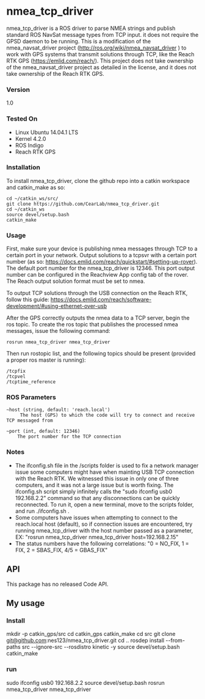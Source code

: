 # nmea_tcp_driver

nmea_tcp_driver is a ROS driver to parse NMEA strings and publish standard ROS NavSat message types from TCP input. it does not require the GPSD daemon to be running. This is a modification of the nmea_navsat_driver project (http://ros.org/wiki/nmea_navsat_driver
) to work with GPS systems that transmit solutions through TCP, like the Reach RTK GPS (https://emlid.com/reach/). This project does not take ownership of the nmea_navsat_driver project as detailed in the license, and it does not take ownership of the Reach RTK GPS.

### Version
1.0

### Tested On

  - Linux Ubuntu 14.04.1 LTS
  - Kernel 4.2.0
  - ROS Indigo
  - Reach RTK GPS

### Installation

To install nmea_tcp_driver, clone the github repo into a catkin workspace and catkin_make as so:

    cd ~/catkin_ws/src/
    git clone https://github.com/CearLab/nmea_tcp_driver.git
    cd ~/catkin_ws
    source devel/setup.bash
    catkin_make
    
### Usage

First, make sure your device is publishing nmea messages through TCP to a certain port in your network. Output solutions to a tcpsvr with a certain port number (as so: https://docs.emlid.com/reach/quickstart/#setting-up-rover). The default port number for the nmea_tcp_driver is 12346. This port output number can be configured in the Reachview App config tab of the rover. The Reach output solution format must be set to nmea.

To output TCP solutions through the USB connection on the Reach RTK, follow this guide: https://docs.emlid.com/reach/software-development/#using-ethernet-over-usb

After the GPS correctly outputs the nmea data to a TCP server, begin the ros topic. To create the ros topic that publishes the processed nmea messages, issue the following command:

    rosrun nmea_tcp_driver nmea_tcp_driver
    
Then run rostopic list, and the following topics should be present (provided a proper ros master is running):

    /tcpfix
    /tcpvel
    /tcptime_reference
    
### ROS Parameters

    ~host (string, default: 'reach.local')
         The host (GPS) to which the code will try to connect and receive TCP messaged from
    
    ~port (int, default: 12346)    
        The port number for the TCP connection 
    
    
### Notes

- The ifconfig.sh file in the /scripts folder is used to fix a network manager issue some computers might have when mainting USB TCP connection with the Reach RTK. We witnessed this issue in only one of three computers, and it was not a large issue but is worth fixing. The ifconfig.sh script simply infinitely calls the "sudo ifconfig usb0 192.168.2.2" command so that any disconnections can be quickly reconnected. To run it, open a new terminal, move to the scripts folder, and run ./ifconfig.sh .
- Some computers have issues when attempting to connect to the reach.local host (default), so if connection issues are encountered, try running nmea_tcp_driver with the host number passed as a parameter, EX: "rosrun nmea_tcp_driver nmea_tcp_driver host=192.168.2.15"
- The status numbers have the following correlations:     "0 = NO_FIX, 1 = FIX, 2 = SBAS_FIX, 4/5 = GBAS_FIX"

API
---

This package has no released Code API.

## My usage
### Install

  mkdir -p catkin_gps/src
  cd catkin_gps
  catkin_make
  cd src
  git clone git@github.com:nes123/nmea_tcp_driver.git
  cd ..
  rosdep install --from-paths src --ignore-src --rosdistro kinetic -y
  source devel/setup.bash
  catkin_make

### run

  sudo ifconfig usb0 192.168.2.2
  source devel/setup.bash
  rosrun nmea_tcp_driver nmea_tcp_driver



